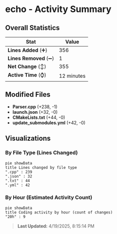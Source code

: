 # echo - Activity Summary 

## Overall Statistics

| Stat                   | Value                                                             |
| ---------------------- | ----------------------------------------------------------------- |
| **Lines Added** (➕)   | 356                                          |
| **Lines Removed** (➖) | 1                                        |
| **Net Change** (↕)    | 355                |
| **Active Time** (⌚)   | 12 minutes |


## Modified Files
- **Parser.cpp** (+238, -1)
- **launch.json** (+32, -0)
- **CMakeLists.txt** (+44, -0)
- **update_submodules.yml** (+42, -0)

## Visualizations

### By File Type (Lines Changed)

```mermaid
pie showData
title Lines changed by file type
".cpp" : 239
".json" : 32
".txt" : 44
".yml" : 42
```

### By Hour (Estimated Activity Count)

```mermaid
pie showData
title Coding activity by hour (count of changes)
"20h" : 9
```


> **Last Updated:** 4/19/2025, 8:15:14 PM